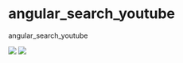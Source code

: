# angular_search_youtube
angular_search_youtube

<img src="https://github.com/jmortega/angular_search_youtube/blob/master/images/img1.png" />

<img src="https://github.com/jmortega/angular_search_youtube/blob/master/images/img2.png" />
